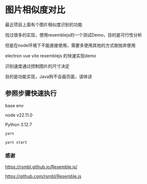 # 图片相似度对比

最近项目上面有个图片相似度识别的功能

找过很多的实现，使用resemblejs的一个测试Demo，目的是可行性分析

但是在node环境下不能直接使用，需要多使用其他的方式故抛弃使用

electron vue vite resemblejs 的快速实现demo

识别速度通过控制图片的尺寸决定

目的是功能实现，Java狗不会画页面，请体谅


## 参照步骤快速执行

base env

node v22.11.0

Python 3.12.7

```sh
yarn
```

```sh
yarn start
```

### 感谢

https://rsmbl.github.io/Resemble.js/

https://github.com/rsmbl/Resemble.js
